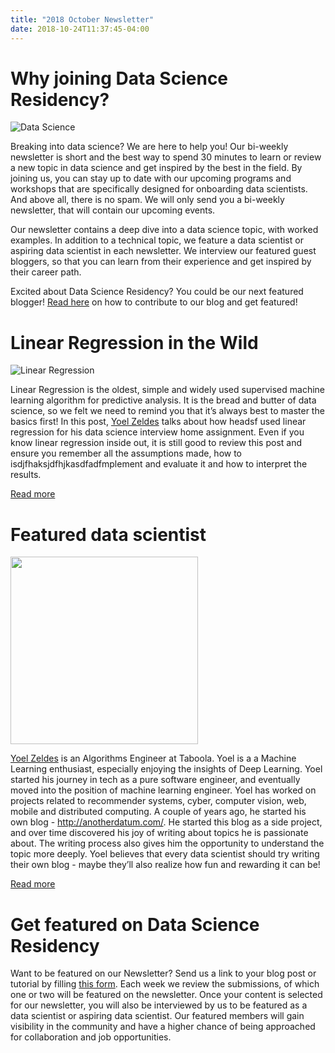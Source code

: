 ```yaml
---
title: "2018 October Newsletter"
date: 2018-10-24T11:37:45-04:00
---
```


# Why joining Data Science Residency?

![Data Science](/img/newsletters/2018_oct/data_science.jpeg "Data Science")

Breaking into data science? We are here to help you! Our bi-weekly newsletter is short and the best way to spend 30 minutes to learn or review a new topic in data science and get inspired by the best in the field. By joining us, you can stay up to date with our upcoming programs and workshops that are specifically designed for onboarding data scientists. And above all, there is no spam. We will only send you a bi-weekly newsletter, that will contain our upcoming events.

Our newsletter contains a deep dive into a data science topic, with worked examples. In addition to a technical topic, we feature a data scientist or aspiring data scientist in each newsletter. We interview our featured guest bloggers, so that you can learn from their experience and get inspired by their career path. 

Excited about Data Science Residency? You could be our next featured blogger! [Read here](https://goo.gl/forms/Eqr02hyU84VF6K5J3) on how to contribute to our blog and get featured!

# Linear Regression in the Wild

![Linear Regression](/img/newsletters/2018_oct/linear_regression.png "Linear Regression")

Linear Regression is the oldest, simple and widely used supervised machine learning algorithm for predictive analysis. It is the bread and butter of data science, so we felt we need to remind you that it’s always best to master the basics first! In this post, [Yoel Zeldes](https://medium.com/@yoelzeldes) talks about how headsf used linear regression for his data science interview home assignment. Even if you know linear regression inside out, it is still good to review this post and ensure you remember all the assumptions made, how to isdjfhaksjdfhjkasdfadfmplement and evaluate it and how to interpret the results.

[Read more](https://towardsdatascience.com/linear-regression-in-the-wild-335723a687e8)

# Featured data scientist

<img src="/img/newsletters/2018_oct/yoel_zeldes.jpeg" style="width: 300px; height: 300px"/>

[Yoel Zeldes](https://medium.com/@yoelzeldes) is an Algorithms Engineer at Taboola. Yoel is a a Machine Learning enthusiast, especially enjoying the insights of Deep Learning. Yoel started his journey in tech as a pure software engineer, and eventually moved into the position of machine learning engineer. Yoel has worked on projects related to recommender systems, cyber, computer vision, web, mobile and distributed computing. A couple of years ago, he started his own blog - http://anotherdatum.com/. He started this blog as a side project, and over time discovered his joy of writing about topics he is passionate about. The writing process also gives him the opportunity to understand the topic more deeply. Yoel believes that every data scientist should try writing their own blog - maybe they’ll also realize how fun and rewarding it can be!

[Read more](/interviews/yoel_zeldes)

# Get featured on Data Science Residency

Want to be featured on our Newsletter? Send us a link to your blog post or tutorial by filling [this form](https://goo.gl/forms/Eqr02hyU84VF6K5J3). Each week we review the submissions, of which one or two will be featured on the newsletter. Once your content is selected for our newsletter, you will also be interviewed by us to be featured as a data scientist or aspiring data scientist. Our featured members will gain visibility in the community and have a higher chance of being approached for collaboration and job opportunities. 
